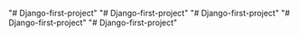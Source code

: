 "# Django-first-project" 
"# Django-first-project" 
"# Django-first-project" 
"# Django-first-project" 
"# Django-first-project" 
